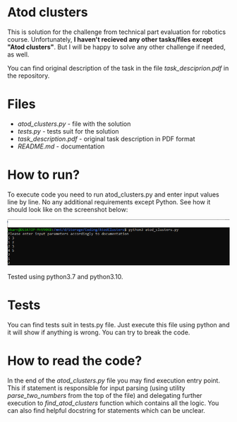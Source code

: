 # Atod clusters
This is solution for the challenge from technical part evaluation for robotics course.
Unfortunately, **I haven't recieved any other tasks/files except "Atod clusters"**. 
But I will be happy to solve any other challenge if needed, as well.

You can find original description of the task in the file _task_desciprion.pdf_ in the repository.

# Files
- _atod_clusters.py_ - file with the solution
- _tests.py_ - tests suit for the solution
- _task_description.pdf_ - original task description in PDF format
- _README.md_ - documentation


# How to run?
To execute code you need to run atod_clusters.py and enter input values line by line.
No any additional requirements except Python.
See how it should look like on the screenshot below:

![Screenshot](how_to_run.png)

Tested using python3.7 and python3.10.


# Tests
You can find tests suit in tests.py file. Just execute this file using python 
and it will show if anything is wrong.  You can try to break the code.


# How to read the code?
In the end of the _atod_clusters.py_ file you may find execution entry point.
This if statement is responsible for input parsing 
(using utility _parse_two_numbers_ from the top of the file) and delegating further execution to
_find_atod_clusters_ function which contains all the logic.
You can also find helpful docstring for statements which can be unclear.
